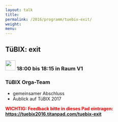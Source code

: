 ```yaml
---
layout: talk
title:
permalink: /2016/programm/tuebix-exit/
weight: 
menu:
---
```

## TüBIX: exit

### <img height = "32" src="../../../images/talk2.svg"> 18:00 bis 18:15 in Raum V1

### TüBIX Orga-Team

* gemeinsamer Abschluss
* Aublick auf TüBIX 2017

<span style="font-weight: bold; color:#FF0000;">WICHTIG: Feedback bitte in dieses Pad eintragen: <a href="https://tuebix2016.titanpad.com/tuebix-exit" target="_blank">https://tuebix2016.titanpad.com/tuebix-exit</a></span>
